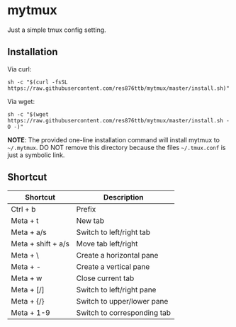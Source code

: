 # mytmux

Just a simple tmux config setting.

## Installation

Via curl:

```shell
sh -c "$(curl -fsSL https://raw.githubusercontent.com/res876ttb/mytmux/master/install.sh)"
```

Via wget:

```shell
sh -c "$(wget https://raw.githubusercontent.com/res876ttb/mytmux/master/install.sh -O -)"
```

**NOTE**: The provided one-line installation command will install mytmux to `~/.mytmux`. DO NOT remove this directory because the files `~/.tmux.conf` is just a symbolic link.

## Shortcut
| Shortcut | Description |
| --- | --- |
| Ctrl + b | Prefix |
| Meta + t | New tab |
| Meta + a/s | Switch to left/right tab |
| Meta + shift + a/s  | Move tab left/right |
| Meta + \\ | Create a horizontal pane |
| Meta + -  | Create a vertical pane |
| Meta + w  | Close current tab |
| Meta + \[/\]  | Switch to left/right pane |
| Meta + {/}  | Switch to upper/lower pane |
| Meta + 1-9  | Switch to corresponding tab |
